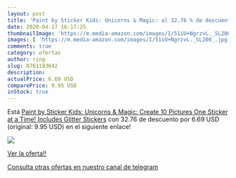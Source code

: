 ```yaml
---
layout: post
title: 'Paint by Sticker Kids: Unicorns & Magic: al 32.76 % de descuento'
date: 2020-04-17 16:17:25
thumbnailImage: 'https://m.media-amazon.com/images/I/51iU+NgrzvL._SL200_.jpg'
images: [ 'https://m.media-amazon.com/images/I/51iU+NgrzvL._SL200_.jpg' ]
comments: true
category: ofertas
author: ring
slug: 0761193642
description:
actualPrice: 6.69 USD
comparePrice: 9.95 USD
inStock: true
---
```


Está [Paint by Sticker Kids: Unicorns & Magic: Create 10 Pictures One Sticker at a Time! Includes Glitter Stickers](https://www.amazon.com/dp/0761193642/?tag=redken08-20) con 32.76 de descuento por 6.69 USD (original: 9.95 USD) en el siguiente enlace!

[![](https://m.media-amazon.com/images/I/51iU+NgrzvL._SL200_.jpg)](https://www.amazon.com/dp/0761193642/?tag=redken08-20)

[Ver la oferta!!](https://www.amazon.com/dp/0761193642/?tag=redken08-20)

[Consulta otras ofertas en nuestro canal de telegram](https://t.me/s/ofertas25)
